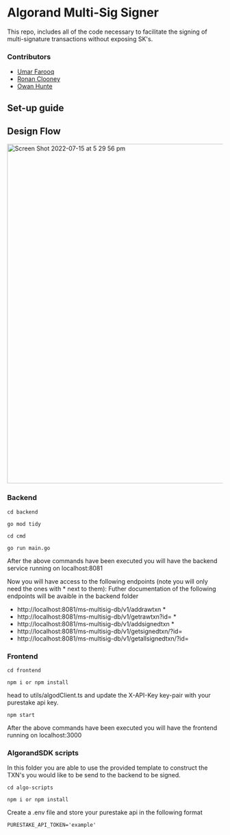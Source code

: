 # Algorand Multi-Sig Signer

This repo, includes all of the code necessary to facilitate the signing of multi-signature transactions without exposing SK's.

### Contributors

- [Umar Farooq](https://github.com/UmarFarooq-MP)
- [Ronan Clooney](https://github.com/clooneyr)
- [Owan Hunte](https://github.com/owanhunte)

## Set-up guide

## Design Flow

<img width="791" alt="Screen Shot 2022-07-15 at 5 29 56 pm" src="https://user-images.githubusercontent.com/73086339/179174428-20f708bf-8eaf-4f5a-959a-7fa03e857835.png">

### Backend

```
cd backend
```

```
go mod tidy
```

```
cd cmd
```

```
go run main.go
```

After the above commands have been executed you will have the backend service running on localhost:8081

Now you will have access to the following endpoints (note you will only need the ones with \* next to them):
Futher documentation of the following endpoints will be avaible in the backend folder

- http://localhost:8081/ms-multisig-db/v1/addrawtxn \*
- http://localhost:8081/ms-multisig-db/v1/getrawtxn?id= \*
- http://localhost:8081/ms-multisig-db/v1/addsignedtxn \*
- http://localhost:8081/ms-multisig-db/v1/getsignedtxn/?id=
- http://localhost:8081/ms-multisig-db/v1/getallsignedtxn/?id=

### Frontend

```
cd frontend
```

```
npm i or npm install
```

head to utils/algodClient.ts and update the X-API-Key key-pair with your purestake api key.

```
npm start
```

After the above commands have been executed you will have the frontend running on localhost:3000

### AlgorandSDK scripts

In this folder you are able to use the provided template to construct the TXN's you would like to be send to the backend to be signed.

```
cd algo-scripts
```

```
npm i or npm install
```

Create a .env file and store your purestake api in the following format

```
PURESTAKE_API_TOKEN='example'
```
